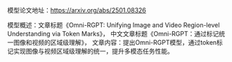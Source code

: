 模型论文地址：https://arxiv.org/abs/2501.08326

模型概述：文章标题《Omni-RGPT: Unifying Image and Video Region-level Understanding via Token Marks》，
中文文章标题《Omni-RGPT：通过标记统一图像和视频的区域级理解》，
文章内容：提出Omni-RGPT模型，通过token标记实现图像与视频区域级理解的统一，提升多模态任务性能。

